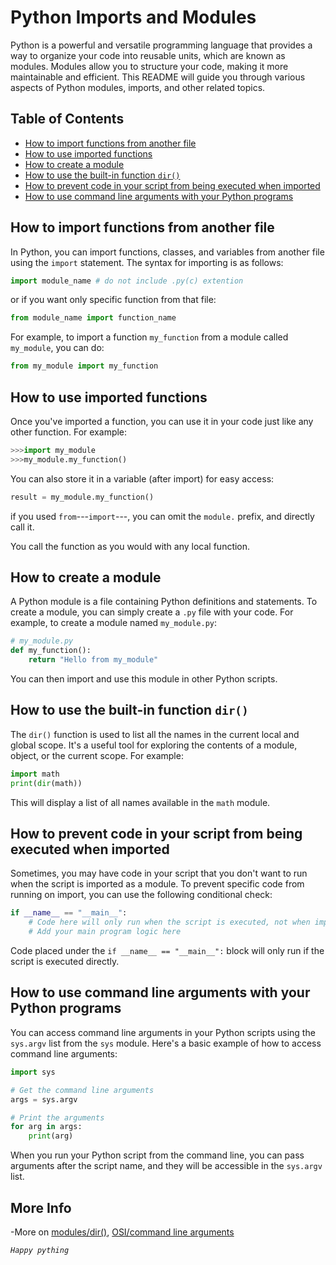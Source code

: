 # Python Imports and Modules

Python is a powerful and versatile programming language that provides a way to organize your code into reusable units, which are known as modules. Modules allow you to structure your code, making it more maintainable and efficient. This README will guide you through various aspects of Python modules, imports, and other related topics.

## Table of Contents
- [How to import functions from another file](#how-to-import-functions-from-another-file)
- [How to use imported functions](#how-to-use-imported-functions)
- [How to create a module](#how-to-create-a-module)
- [How to use the built-in function `dir()`](#how-to-use-the-built-in-function-dir)
- [How to prevent code in your script from being executed when imported](#how-to-prevent-code-in-your-script-from-being-executed-when-imported)
- [How to use command line arguments with your Python programs](#how-to-use-command-line-arguments-with-your-python-programs)

## How to import functions from another file

In Python, you can import functions, classes, and variables from another file using the `import` statement. The syntax for importing is as follows:

```python
import module_name # do not include .py(c) extention
```
or if you want only specific function from that file:
```python
from module_name import function_name
```

For example, to import a function `my_function` from a module called `my_module`, you can do:

```python
from my_module import my_function
```

## How to use imported functions

Once you've imported a function, you can use it in your code just like any other function. For example:
```python
>>>import my_module
>>>my_module.my_function()
```
You can also store it in a variable (after import) for easy access:
```python
result = my_module.my_function()
```
if you used `from`---`import`---, you can omit the `module.` prefix, and directly call it. 

You call the function as you would with any local function.

## How to create a module

A Python module is a file containing Python definitions and statements. To create a module, you can simply create a `.py` file with your code. For example, to create a module named `my_module.py`:

```python
# my_module.py
def my_function():
    return "Hello from my_module"
```

You can then import and use this module in other Python scripts.

## How to use the built-in function `dir()`

The `dir()` function is used to list all the names in the current local and global scope. It's a useful tool for exploring the contents of a module, object, or the current scope. For example:

```python
import math
print(dir(math))
```

This will display a list of all names available in the `math` module.

## How to prevent code in your script from being executed when imported

Sometimes, you may have code in your script that you don't want to run when the script is imported as a module. To prevent specific code from running on import, you can use the following conditional check:

```python
if __name__ == "__main__":
    # Code here will only run when the script is executed, not when imported
    # Add your main program logic here
```

Code placed under the `if __name__ == "__main__":` block will only run if the script is executed directly.

## How to use command line arguments with your Python programs

You can access command line arguments in your Python scripts using the `sys.argv` list from the `sys` module. Here's a basic example of how to access command line arguments:

```python
import sys

# Get the command line arguments
args = sys.argv

# Print the arguments
for arg in args:
    print(arg)
```

When you run your Python script from the command line, you can pass arguments after the script name, and they will be accessible in the `sys.argv` list.

## More Info

-More on [modules/dir()](https://docs.python.org/3/tutorial/modules.html), [OSI/command line arguments](https://docs.python.org/3/tutorial/stdlib.html#command-line-arguments)

*`Happy pything`*
